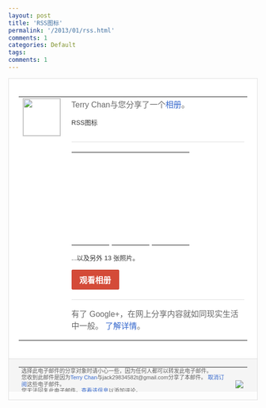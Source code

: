 ```yaml
---
layout: post
title: 'RSS图标'
permalink: '/2013/01/rss.html'
comments: 1
categories: Default
tags: 
comments: 1
---
```

<!-- X-Notifications: 1:e22ed1b130000000 -->

<div style="border:solid 1px #dfdfdf;color:#686868;font:13px Arial"><div style="background-color:#fff;padding:20px;"><table cellpadding="0" cellspacing="0"><tr><td style="padding-right:15px;vertical-align:top"><a href="https://plus.google.com/_/notifications/emlink?emr=14900066512970582018&amp;emid=CICovp7N_rQCFcoacgodzTEAAA&amp;path=%2F108643996575278738906&amp;dt=1358948385924&amp;uob=8"><img height="75" src="https://lh3.googleusercontent.com/-KKRGTyJ5Bl0/AAAAAAAAAAI/AAAAAAAAtnY/R4QEWIp3Ur0/s75-c-k-a/photo.jpg" style="border:solid 1px #cccccc;" width="75"/></a></td><td style="width:578px;color:#333;font:13px Arial;vertical-align:top"><div style="color:#686868;font:16px Arial;padding-bottom:15px">Terry Chan与您分享了一个<a href="https://plus.google.com/_/notifications/emlink?emr=14900066512970582018&amp;emid=CICovp7N_rQCFcoacgodzTEAAA&amp;path=%2Fphotos%2F108643996575278738906%2Falbums%2F5836638354993172657%3Fgpinv%3DAMIXal_ZTiOqvbfj7niDqLIb_3akcRPQTa4YZg8wGOrdtT6Q7hE0UDEQ3YLznc_f02Un00Z8CjvtTPk-LLGXCAU_4KBgh-sDP62IvQDfF2lsyBZM8i8YT5I%26authkey%3DCIfFiryE8_rjMw&amp;dt=1358948385924&amp;uob=8" style="color:#3366CC;text-decoration:none">相册</a>。</div><div style="padding-bottom:10px">RSS图标</div><div style="margin:20px 0;border-bottom:solid 1px #dfdfdf"></div><table cellpadding="0" cellspacing="0" style="margin-bottom:15px"><tr><td background="https://lh6.googleusercontent.com/-sl1tQJu1t74/UP_nuF2S81I/AAAAAAAAuLg/blne3Gl6ykY/h142/11.png" colspan="3" height="142px" style="background-repeat:no-repeat" width="190px"><a href="https://plus.google.com/_/notifications/emlink?emr=14900066512970582018&amp;emid=CICovp7N_rQCFcoacgodzTEAAA&amp;path=%2Fphotos%2F108643996575278738906%2Falbums%2F5836638354993172657%3Fgpinv%3DAMIXal_ZTiOqvbfj7niDqLIb_3akcRPQTa4YZg8wGOrdtT6Q7hE0UDEQ3YLznc_f02Un00Z8CjvtTPk-LLGXCAU_4KBgh-sDP62IvQDfF2lsyBZM8i8YT5I%26authkey%3DCIfFiryE8_rjMw&amp;dt=1358948385924&amp;uob=8" style="text-decoration:none;display:block;height:100%"></a></td></tr><tr><td background="https://lh6.googleusercontent.com/-l-BcvPP_920/UP_nqhNMGuI/AAAAAAAAuKc/hggdxqIyG5c/h45/01.png" height="45px" style="border-top:5px solid white;background-repeat:no-repeat;" width="60px"><a href="https://plus.google.com/_/notifications/emlink?emr=14900066512970582018&amp;emid=CICovp7N_rQCFcoacgodzTEAAA&amp;path=%2Fphotos%2F108643996575278738906%2Falbums%2F5836638354993172657%3Fgpinv%3DAMIXal_ZTiOqvbfj7niDqLIb_3akcRPQTa4YZg8wGOrdtT6Q7hE0UDEQ3YLznc_f02Un00Z8CjvtTPk-LLGXCAU_4KBgh-sDP62IvQDfF2lsyBZM8i8YT5I%26authkey%3DCIfFiryE8_rjMw&amp;dt=1358948385924&amp;uob=8" style="text-decoration:none;display:block;height:100%"></a></td><td background="https://lh5.googleusercontent.com/-IYvvQkOxwyU/UP_nqtmf_XI/AAAAAAAAuKk/tlMv9TGB8xM/h45/02.png" height="45px" style="border-top:5px solid white;background-repeat:no-repeat;border-left:5px solid white" width="60px"><a href="https://plus.google.com/_/notifications/emlink?emr=14900066512970582018&amp;emid=CICovp7N_rQCFcoacgodzTEAAA&amp;path=%2Fphotos%2F108643996575278738906%2Falbums%2F5836638354993172657%3Fgpinv%3DAMIXal_ZTiOqvbfj7niDqLIb_3akcRPQTa4YZg8wGOrdtT6Q7hE0UDEQ3YLznc_f02Un00Z8CjvtTPk-LLGXCAU_4KBgh-sDP62IvQDfF2lsyBZM8i8YT5I%26authkey%3DCIfFiryE8_rjMw&amp;dt=1358948385924&amp;uob=8" style="text-decoration:none;display:block;height:100%"></a></td><td background="https://lh5.googleusercontent.com/-5PqVLX3bsho/UP_nrn3HkiI/AAAAAAAAuKo/f7JXswPZ9m4/h45/04.png" height="45px" style="border-top:5px solid white;background-repeat:no-repeat;border-left:5px solid white" width="60px"><a href="https://plus.google.com/_/notifications/emlink?emr=14900066512970582018&amp;emid=CICovp7N_rQCFcoacgodzTEAAA&amp;path=%2Fphotos%2F108643996575278738906%2Falbums%2F5836638354993172657%3Fgpinv%3DAMIXal_ZTiOqvbfj7niDqLIb_3akcRPQTa4YZg8wGOrdtT6Q7hE0UDEQ3YLznc_f02Un00Z8CjvtTPk-LLGXCAU_4KBgh-sDP62IvQDfF2lsyBZM8i8YT5I%26authkey%3DCIfFiryE8_rjMw&amp;dt=1358948385924&amp;uob=8" style="text-decoration:none;display:block;height:100%"></a></td></tr></table><div style="margin-bottom:15px">...以及另外 13 张照片。</div><a href="https://plus.google.com/_/notifications/emlink?emr=14900066512970582018&amp;emid=CICovp7N_rQCFcoacgodzTEAAA&amp;path=%2Fphotos%2F108643996575278738906%2Falbums%2F5836638354993172657%3Fgpinv%3DAMIXal_ZTiOqvbfj7niDqLIb_3akcRPQTa4YZg8wGOrdtT6Q7hE0UDEQ3YLznc_f02Un00Z8CjvtTPk-LLGXCAU_4KBgh-sDP62IvQDfF2lsyBZM8i8YT5I%26authkey%3DCIfFiryE8_rjMw&amp;dt=1358948385924&amp;uob=8" style="display:inline-block;padding:7px 15px;background-color:#d44b38; color:#fff;font-size:16px; font-weight:bold;border-radius:2px;-webkit-border-radius:2px; -moz-border-radius:2px;border:solid 1px #c43b28; white-space:nowrap;text-decoration:none">观看相册</a><div style="margin-top:20px;border-top:solid 1px #dfdfdf"><div style="padding:15px 0;color:#686868;font:16px Arial">有了 Google+，在网上分享内容就如同现实生活中一般。 <a href="http://www.google.com/+/learnmore/" style="color:#3366CC;text-decoration:none">了解详情</a>。</div></div></td></tr></table></div><div style="border-top:solid 1px #dfdfdf;padding:0 20px; background-color:#f5f5f5"><table cellpadding="0" cellspacing="0" style="height:50px"><tbody><tr><td style="vertical-align:middle;width:100%; color:#636363;font:11px Arial; line-height:120%">选择此电子邮件的分享对象时请小心一些，因为任何人都可以转发此电子邮件。<br/>您收到此邮件是因为<a href="https://plus.google.com/_/notifications/emlink?emr=14900066512970582018&amp;emid=CICovp7N_rQCFcoacgodzTEAAA&amp;path=%2F108643996575278738906%3Fgpinv%3DAMIXal_ZTiOqvbfj7niDqLIb_3akcRPQTa4YZg8wGOrdtT6Q7hE0UDEQ3YLznc_f02Un00Z8CjvtTPk-LLGXCAU_4KBgh-sDP62IvQDfF2lsyBZM8i8YT5I&amp;dt=1358948385924&amp;uob=8" style="color:#3366CC;text-decoration:none">Terry Chan</a>与jack29834582t@gmail.com分享了本邮件。 <a href="https://plus.google.com/_/notifications/emlink?emr=14900066512970582018&amp;emid=CICovp7N_rQCFcoacgodzTEAAA&amp;path=%2F_%2Fnonplus%2Femailsettings%3Fgpinv%3DAMIXal_ZTiOqvbfj7niDqLIb_3akcRPQTa4YZg8wGOrdtT6Q7hE0UDEQ3YLznc_f02Un00Z8CjvtTPk-LLGXCAU_4KBgh-sDP62IvQDfF2lsyBZM8i8YT5I%26est%3DADH5u8UXms1n0z5ZO-RMC-aaCiy1LiTFu_Lq15ZhGJux2JEz1gnhJO3FTfGEtCAGStECqXa1HpSUtxLwmTOVDLIdwRuhyjtO7lELaSGvxFIGhvMkiBQ0DZHxPPbwIuAx7o8s5qK70abg-50YmLJv1cZ3Jy5jWRE6qQ&amp;dt=1358948385924&amp;uob=8" style="color:#3366CC;text-decoration:none">取消订阅</a>这些电子邮件。<br/>您无法回复此电子邮件。<a href="https://plus.google.com/_/notifications/emlink?emr=14900066512970582018&amp;emid=CICovp7N_rQCFcoacgodzTEAAA&amp;path=%2F108643996575278738906%2Fposts%2FR7iEKoEG8i8%3Fgpinv%3DAMIXal_ZTiOqvbfj7niDqLIb_3akcRPQTa4YZg8wGOrdtT6Q7hE0UDEQ3YLznc_f02Un00Z8CjvtTPk-LLGXCAU_4KBgh-sDP62IvQDfF2lsyBZM8i8YT5I&amp;dt=1358948385924&amp;uob=8" style="color:#3366CC;text-decoration:none">查看该信息</a>以添加评论。<br/>Google Inc., 1600 Amphitheatre Pkwy, Mountain View, CA 94043 USA<br/></td><td><img src="https://ssl.gstatic.com/s2/oz/images/notifications/logo/google-plus-6617a72bb36cc548861652780c9e6ff1.png"/></td></tr></tbody></table></div></div>